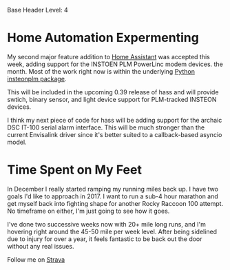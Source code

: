 Base Header Level: 4

# Home Automation Expermenting

My second major feature addition to [Home Assistant](https://home-assistant.io)
was accepted this week, adding support for the INSTOEN PLM PowerLinc modem
devices.  the month.  Most of the work right now is within the underlying
[Python insteonplm package](https://github.com/nugget/python-insteonplm).

This will be included in the upcoming 0.39 release of hass and will provide
swtich, binary sensor, and light device support for PLM-tracked INSTEON
devices.

I think my next piece of code for hass will be adding support for the archaic
DSC IT-100 serial alarm interface.  This will be much stronger than the current
Envisalink driver since it's better suited to a callback-based asyncio model.

# Time Spent on My Feet

In December I really started ramping my running miles back up.  I have two
goals I'd like to approach in 2017.  I want to run a sub-4 hour marathon and
get myself back into fighting shape for another Rocky Raccoon 100 attempt.  No
timeframe on either, I'm just going to see how it goes.

I've done two successive weeks now with 20+ mile long runs, and I'm hovering
right around the 45-50 mile per week level.  After being sidelined due to
injury for over a year, it feels fantastic to be back out the door without any
real issues.

Follow me on [Strava](https://strava.com/athletes/nugget)
